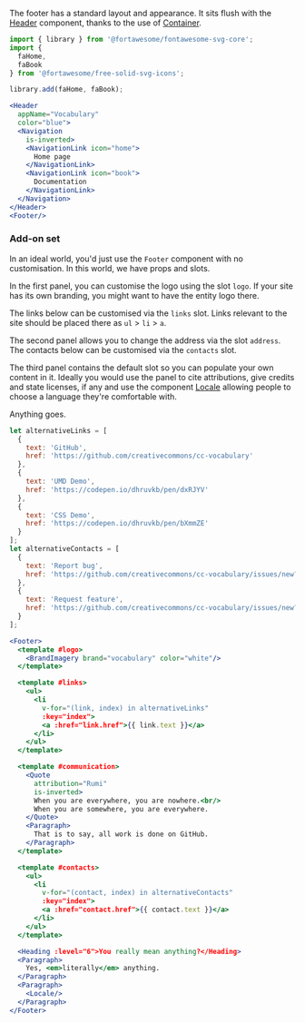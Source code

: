 The footer has a standard layout and appearance. It sits flush with the 
[Header](#/Patterns/Header) component, thanks to the use of 
[Container](#/Layouts/Container).

```jsx { "props": { "className": "i18n-enabled contain-content" } }
import { library } from '@fortawesome/fontawesome-svg-core';
import {
  faHome,
  faBook
} from '@fortawesome/free-solid-svg-icons';

library.add(faHome, faBook);

<Header 
  appName="Vocabulary" 
  color="blue">
  <Navigation
    is-inverted>
    <NavigationLink icon="home">
      Home page
    </NavigationLink>
    <NavigationLink icon="book">
      Documentation
    </NavigationLink>
  </Navigation>
</Header>
<Footer/>
```

### Add-on set

In an ideal world, you'd just use the `Footer` component with no customisation.
In this world, we have props and slots.

In the first panel, you can customise the logo using the slot `logo`. If your
site has its own branding, you might want to have the entity logo there. 

The links below can be customised via the `links` slot. Links relevant to the 
site should be placed there as `ul` > `li` > `a`.

The second panel allows you to change the address via the slot `address`. The
contacts below can be customised via the `contacts` slot.

The third panel contains the default slot so you can populate your own content
in it. Ideally you would use the panel to cite attributions, give credits and
state licenses, if any and use the component [Locale](#/Patterns/Locale)
allowing people to choose a language they're comfortable with.

Anything goes.

```jsx { "props": { "className": "i18n-enabled contain-content" } }
let alternativeLinks = [
  {
    text: 'GitHub',
    href: 'https://github.com/creativecommons/cc-vocabulary'
  },
  {
    text: 'UMD Demo',
    href: 'https://codepen.io/dhruvkb/pen/dxRJYV'
  },
  {
    text: 'CSS Demo',
    href: 'https://codepen.io/dhruvkb/pen/bXmmZE'
  }
];
let alternativeContacts = [
  {
    text: 'Report bug',
    href: 'https://github.com/creativecommons/cc-vocabulary/issues/new?labels=improvement%3A+bug&template=bug_report.md&title='
  },
  {
    text: 'Request feature',
    href: 'https://github.com/creativecommons/cc-vocabulary/issues/new?labels=improvement%3A+feature&template=feature_request.md&title='
  }
];

<Footer>
  <template #logo>
    <BrandImagery brand="vocabulary" color="white"/>
  </template>

  <template #links>
    <ul>
      <li
        v-for="(link, index) in alternativeLinks"
        :key="index">
        <a :href="link.href">{{ link.text }}</a>
      </li>
    </ul>
  </template>

  <template #communication>
    <Quote
      attribution="Rumi"
      is-inverted>
      When you are everywhere, you are nowhere.<br/>
      When you are somewhere, you are everywhere.
    </Quote>
    <Paragraph>
      That is to say, all work is done on GitHub.
    </Paragraph>
  </template>

  <template #contacts>
    <ul>
      <li
        v-for="(contact, index) in alternativeContacts"
        :key="index">
        <a :href="contact.href">{{ contact.text }}</a>
      </li>
    </ul>
  </template>

  <Heading :level="6">You really mean anything?</Heading>
  <Paragraph>
    Yes, <em>literally</em> anything.
  </Paragraph>
  <Paragraph>
    <Locale/>
  </Paragraph>
</Footer>
```
